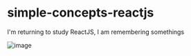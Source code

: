 # simple-concepts-reactjs
I'm returning to study ReactJS, I am remembering somethings

![image](https://user-images.githubusercontent.com/19477370/105202880-32d80b80-5b21-11eb-9500-79d936266a28.png)
